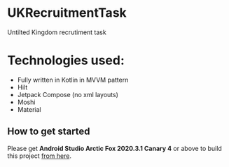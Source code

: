 # UKRecruitmentTask
Untilted Kingdom recrutiment task

# Technologies used:
- Fully written in Kotlin in MVVM pattern
- Hilt
- Jetpack Compose (no xml layouts)
- Moshi
- Material

## How to get started
Please get **Android Studio Arctic Fox 2020.3.1 Canary 4** or above to build this project [from here](https://developer.android.com/studio/preview/).
